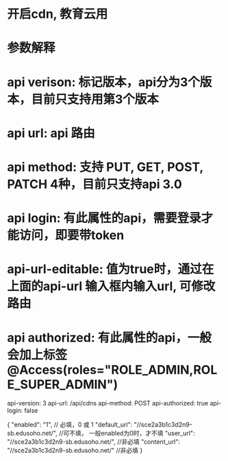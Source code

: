 # 开启cdn, 教育云用
# 参数解释 
#   api verison: 标记版本，api分为3个版本，目前只支持用第3个版本
#   api url: api 路由
#   api method: 支持 PUT, GET, POST, PATCH 4种，目前只支持api 3.0
#   api login: 有此属性的api，需要登录才能访问，即要带token
#   api-url-editable: 值为true时，通过在上面的api-url 输入框内输入url, 可修改路由
#   api authorized: 有此属性的api，一般会加上标签 @Access(roles="ROLE_ADMIN,ROLE_SUPER_ADMIN") 

api-version: 3
api-url: /api/cdns
api-method: POST
api-authorized: true
api-login: false

{
    "enabled": "1",    // 必填，0 或 1
    "default_url": "//sce2a3b1c3d2n9-sb.edusoho.net/",  //可不填， 一般enabled为0时，才不填
    "user_url": "//sce2a3b1c3d2n9-sb.edusoho.net/",     //非必填
    "content_url": "//sce2a3b1c3d2n9-sb.edusoho.net/"   //非必填
}